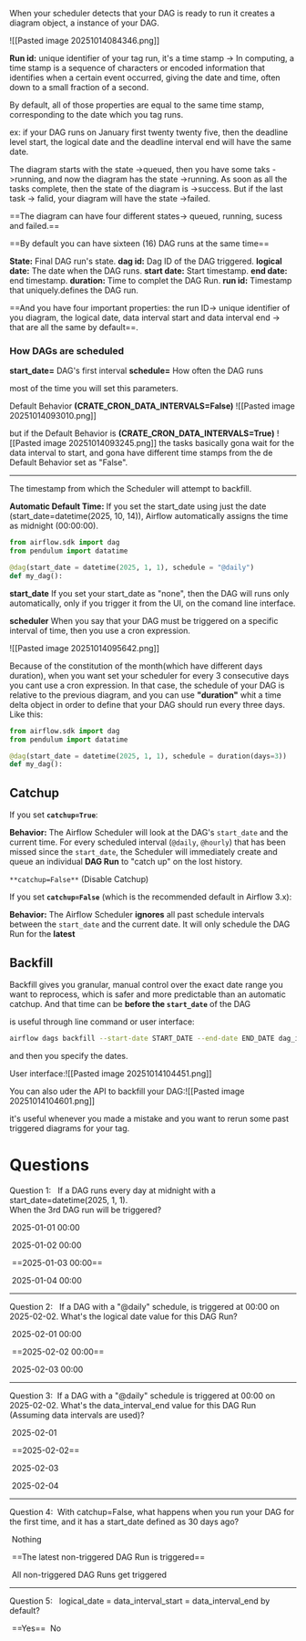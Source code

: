 
When your scheduler detects that your DAG is ready to run it creates a diagram object, a instance of your DAG.

![[Pasted image 20251014084346.png]]

**Run id:** unique identifier of your tag run, it's a time stamp -> In computing, a time stamp is a sequence of characters or encoded information that identifies when a certain event occurred, giving the date and time, often down to a small fraction of a second.

By default, all of those properties are equal to the same time stamp, corresponding to the date which you tag runs.

ex: if your DAG runs on January first twenty twenty five, then the deadline level start, the logical date and the deadline interval end will have the same date.

The diagram starts with the state ->queued, then you have some taks ->running, and now the diagram has the state ->running. 
As soon as all the tasks complete, then the state of the diagram is ->success. But if the last task -> falid, your diagram will have the state ->failed.

==The diagram can have four different states-> queued, running, sucess and failed.==

==By default you can have sixteen (16) DAG runs at the same time==


**State:** Final DAG run's state.
**dag id:** Dag ID of the DAG triggered.
**logical date:** The date when the DAG runs.
**start date:** Start timestamp.
**end date:** end timestamp. 
**duration:** Time to complet the DAG Run. 
**run id:** Timestamp that uniquely.defines the DAG run.

==And you have four important properties: the run ID-> unique identifier of you diagram, the logical date, data interval start and data interval end -> that are all the same by default==.

### How DAGs are scheduled 

**start_date=** DAG's first interval
**schedule=** How often the DAG runs

most of the time you will set this parameters.

Default Behavior **(CRATE_CRON_DATA_INTERVALS=False)** 
![[Pasted image 20251014093010.png]]

but if the Default Behavior is **(CRATE_CRON_DATA_INTERVALS=True)** 
![[Pasted image 20251014093245.png]]
the tasks basically gona wait for the data interval to start, and gona have different time stamps from the  de Default Behavior set as "False".

____

The timestamp from which the Scheduler will attempt to backfill. 

**Automatic Default Time:** If you set the start_date using just the date (start_date=datetime(2025, 10, 14)), Airflow automatically assigns the time as midnight (00:00:00).

```python
from airflow.sdk import dag
from pendulum import datatime

@dag(start_date = datetime(2025, 1, 1), schedule = "@daily")
def my_dag():
```

**start_date**
 If you set your start_date as "none", then the DAG will runs only automatically, only if you trigger it from the UI, on the comand line interface.

**scheduler**
When you say that your DAG must be triggered on a specific interval of time, then you use a cron expression.

![[Pasted image 20251014095642.png]]

Because of the constitution of the month(which have different days duration), when you want set your scheduler for every 3 consecutive days you cant use a cron expression. In that case, the schedule of your DAG is relative to the previous diagram, and you can use **"duration"** whit a time delta object in order to define that your DAG should run every three days. Like this:

```python
from airflow.sdk import dag
from pendulum import datatime

@dag(start_date = datetime(2025, 1, 1), schedule = duration(days=3))
def my_dag():
```


## Catchup
If you set **`catchup=True`**:

**Behavior:** The Airflow Scheduler will look at the DAG's `start_date` and the current time. For every scheduled interval (`@daily`, `@hourly`) that has been missed since the `start_date`, the Scheduler will immediately create and queue an individual **DAG Run** to "catch up" on the lost history.

`**catchup=False**` (Disable Catchup)

If you set **`catchup=False`** (which is the recommended default in Airflow 3.x):

 **Behavior:** The Airflow Scheduler **ignores** all past schedule intervals between the `start_date` and the current date. It will only schedule the DAG Run for the **latest**

## Backfill

Backfill gives you granular, manual control over the exact date range you want to reprocess, which is safer and more predictable than an automatic catchup. And that time can be **before the `start_date`** of the DAG

is useful through line command or user interface:

```bash 
airflow dags backfill --start-date START_DATE --end-date END_DATE dag_id
```
 and then you specify the dates.

User interface:![[Pasted image 20251014104451.png]]

You can also uder the API to backfill your DAG:![[Pasted image 20251014104601.png]]

it's useful  whenever you made a mistake and you want to rerun some past triggered diagrams for your tag.

# Questions 

Question 1:  
If a DAG runs every day at midnight with a start_date=datetime(2025, 1, 1).  
When the 3rd DAG run will be triggered?

 2025-01-01 00:00

 2025-01-02 00:00

 ==2025-01-03 00:00==

 2025-01-04 00:00
___

Question 2:  
If a DAG with a "@daily" schedule, is triggered at 00:00 on 2025-02-02. What's the logical date value for this DAG Run?

 2025-02-01 00:00

 ==2025-02-02 00:00==

 2025-02-03 00:00
____

Question 3: 
If a DAG with a "@daily" schedule is triggered at 00:00 on 2025-02-02. What's the data_interval_end value for this DAG Run (Assuming data intervals are used)?

 2025-02-01

 ==2025-02-02==

 2025-02-03

 2025-02-04
___

Question 4: 
With catchup=False, what happens when you run your DAG for the first time, and it has a start_date defined as 30 days ago?

 Nothing

 ==The latest non-triggered DAG Run is triggered==

 All non-triggered DAG Runs get triggered
___

Question 5:  
logical_date = data_interval_start = data_interval_end by default?

 ==Yes==
 No